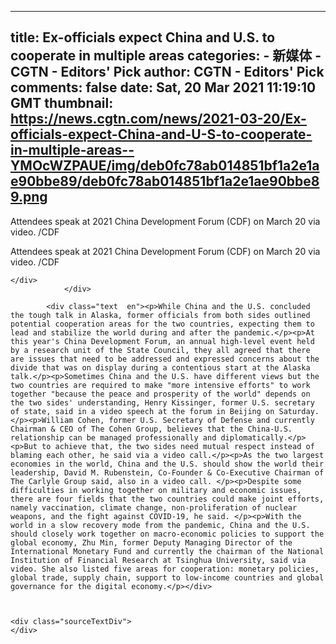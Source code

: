 
---
title: Ex-officials expect China and U.S. to cooperate in multiple areas
categories: 
    - 新媒体
    - CGTN - Editors' Pick
author: CGTN - Editors' Pick
comments: false
date: Sat, 20 Mar 2021 11:19:10 GMT
thumbnail: https://news.cgtn.com/news/2021-03-20/Ex-officials-expect-China-and-U-S-to-cooperate-in-multiple-areas--YMOcWZPAUE/img/deb0fc78ab014851bf1a2e1ae90bbe89/deb0fc78ab014851bf1a2e1ae90bbe89.png
---

<div>   
<div class="cmsImage">
                    <img src="https://news.cgtn.com/news/2021-03-20/Ex-officials-expect-China-and-U-S-to-cooperate-in-multiple-areas--YMOcWZPAUE/img/deb0fc78ab014851bf1a2e1ae90bbe89/deb0fc78ab014851bf1a2e1ae90bbe89.png" alt layout="responsive" referrerpolicy="no-referrer">
    <div class="imageCaption">
        <div class="title visibility-hide">Attendees speak at 2021 China Development Forum (CDF) on March 20 via video. /CDF</div>
        <div class="wrapper-visible">
            <p class="title">Attendees speak at 2021 China Development Forum (CDF) on March 20 via video. /CDF</p>
        </div>

    </div>
                </div>

            <div class="text  en"><p>While China and the U.S. concluded the tough talk in Alaska, former officials from both sides outlined potential cooperation areas for the two countries, expecting them to lead and stabilize the world during and after the pandemic.</p><p>At this year's China Development Forum, an annual high-level event held by a research unit of the State Council, they all agreed that there are issues that need to be addressed and expressed concerns about the divide that was on display during a contentious start at the Alaska talk.</p><p>Sometimes China and the U.S. have different views but the two countries are required to make "more intensive efforts" to work together "because the peace and prosperity of the world" depends on the two sides' understanding, Henry Kissinger, former U.S. secretary of state, said in a video speech at the forum in Beijing on Saturday.</p><p>William Cohen, former U.S. Secretary of Defense and currently Chairman & CEO of The Cohen Group, believes that the China-U.S. relationship can be managed professionally and diplomatically.</p><p>But to achieve that, the two sides need mutual respect instead of blaming each other, he said via a video call.</p><p>As the two largest economies in the world, China and the U.S. should show the world their leadership, David M. Rubenstein, Co-Founder & Co-Executive Chairman of The Carlyle Group said, also in a video call. </p><p>Despite some difficulties in working together on military and economic issues, there are four fields that the two countries could make joint efforts, namely vaccination, climate change, non-proliferation of nuclear weapons, and the fight against COVID-19, he said. </p><p>With the world in a slow recovery mode from the pandemic, China and the U.S. should closely work together on macro-economic policies to support the global economy, Zhu Min, former Deputy Managing Director of the International Monetary Fund and currently the chairman of the National Institution of Financial Research at Tsinghua University, said via video. She also listed five areas for cooperation: monetary policies, global trade, supply chain, support to low-income countries and global governance for the digital economy.</p></div>



    <div class="sourceTextDiv">
    </div>
  
</div>
            